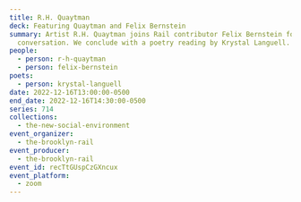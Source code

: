 ```yaml
---
title: R.H. Quaytman
deck: Featuring Quaytman and Felix Bernstein
summary: Artist R.H. Quaytman joins Rail contributor Felix Bernstein for a
  conversation. We conclude with a poetry reading by Krystal Languell.
people:
  - person: r-h-quaytman
  - person: felix-bernstein
poets:
  - person: krystal-languell
date: 2022-12-16T13:00:00-0500
end_date: 2022-12-16T14:30:00-0500
series: 714
collections:
  - the-new-social-environment
event_organizer:
  - the-brooklyn-rail
event_producer:
  - the-brooklyn-rail
event_id: recTtGUspCzGXncux
event_platform:
  - zoom
---
```

